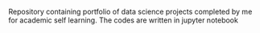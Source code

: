 Repository containing portfolio of data science projects completed by me for academic self learning. The codes are written in jupyter notebook

